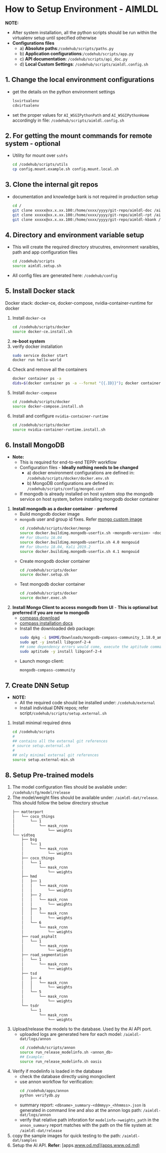 # How to Setup Environment - AIMLDL

**NOTE:**
* After system installation, all the python scripts should be run within the virtualenv setup until specified otherwise
* **Configurations files**
  * a) **Absolute paths**:`/codehub/scripts/paths.py`
  * b) **Application configurations**:`/codehub/scripts/app.py`
  * c) **API documentation**: `/codehub/scripts/api_doc.py`
  * d) **Local Custom Settings**: `/codehub/scripts/aimldl.config.sh`


## 1. Change the local environment configurations

* get the details on the python environment settings
  ```bash
  lsvirtualenv
  cdvirtualenv
  ```
* set the proper values for `AI_WSGIPythonPath` and `AI_WSGIPythonHome` accordingly in file: `/codehub/scripts/aimldl.config.sh`


## 2. For getting the mount commands for remote system - **optional**

* Utility for mount over `sshfs`
  ```bash
  cd /codehub/scripts/utils
  cp config.mount.example.sh config.mount.local.sh
  ```


## 3. Clone the internal git repos

* documentation and knowledge bank is not required in production setup
  ```bash
  cd /
  git clone xxxxx@xx.x.xx.100:/home/xxxx/yyyy/git-repo/aimldl-doc /aimldl-doc
  git clone xxxxx@xx.x.xx.100:/home/xxxx/yyyy/git-repo/aimldl-rpt /aimldl-rpt
  git clone xxxxx@xx.x.xx.100:/home/xxxx/yyyy/git-repo/aimldl-kbank /aimldl-kbank
  ```


## 4. Directory and environment variable setup

* This will create the required directory strucutres, environment varaibles, path and app configuration files
    ```bash
    cd /codehub/scripts
    source aimldl.setup.sh
    ```
* All config files are generated here: `/codehub/config`


## 5. Install Docker stack

Docker stack: docker-ce, docker-compose, nvidia-container-runtime for docker

1. Install `docker-ce`
    ```bash
    cd /codehub/scripts/docker
    source docker-ce.install.sh
    ```
2. **re-boot system**
3. verify docker installation
    ```bash
    sudo service docker start
    docker run hello-world
    ```
4. Check and remove all the containers
    ```bash
    docker container ps -a
    dids=$(docker container ps -a --format "{{.ID}}"); docker container rm $dids
    ```
5. Install `docker-compose`
    ```bash
    cd /codehub/scripts/docker
    source docker-compose.install.sh
    ```
6. Install and configure `nvidia-container-runtime`
    ```bash
    cd /codehub/scripts/docker
    source nvidia-container-runtime.install.sh
    ```


## 6. Install MongoDB

* **Note:**
  * This is required for end-to-end TEPPr workflow
  * Configuration files - **Ideally nothing needs to be changed**
    * a) docker environment configurations are defined in: `/codehub/scripts/docker/docker.env.sh`
    * b) MongoDB configurations are defined in: `/codehub/scripts/config/mongod.conf`
  * If mongodb is already installed on host system stop the mongodb service on host system, before installing mongodb docker container
1. **Install mongodb as a docker container** - **preferred**
    * Build mongodb docker image
    * `mongodb` user and group id fixes. Refer [mongo custom image](https://github.com/mangalbhaskar/mongo/tree/master/4.1) 
      ```bash
      cd /codehub/scripts/docker/mongo
      source docker.buildimg.mongodb-userfix.sh <mongodb-version> <docker-image-tag>
      ## For Ubuntu 16.04
      source docker.buildimg.mongodb-userfix.sh 4.0 mongouid
      ## For Ubuntu 18.04, Kali 2019.2
      source docker.buildimg.mongodb-userfix.sh 4.1 mongouid
      ```
    * Create mongodb docker container
      ```bash
      cd /codehub/scripts/docker
      source docker.setup.sh
      ```
    * Test mongodb docker container
      ```bash
      cd /codehub/scripts/docker
      source docker.exec.sh
      ```
2. **Install Mongo Client to access mongodb from UI** - **This is optional but preferred if you are new to mongodb**
    * [compass download](https://www.mongodb.com/products/compass)
    * [compass installation docs](https://docs.mongodb.com/compass/master/install/)
    * Install the downloaded deb package:
      ```bash
      sudo dpkg -i $HOME/Downloads/mongodb-compass-community_1.18.0_amd64.deb
      sudo apt -y install libgconf-2-4
      ## some dependency errors would come, execute the aptitude command and continue
      sudo aptitude -y install libgconf-2-4
      ```
    * Launch mongo client:
      ```bash
      mongodb-compass-community
      ```


## 7. Create DNN Setup

* **NOTE:**
  * All the required code should be installed under: `/codehub/external`
  * Install individual DNN repos; refer script`/codehub/scripts/setup.external.sh`

1. Install minimal required dnns
    ```bash
    cd /codehub/scripts
    #
    ## contains all the external git references
    # source setup.external.sh
    #
    ## only minimal external git references
    source setup.external-min.sh
    ```


## 8. Setup Pre-trained models

1. The model configuration files should be available under: `/codehub/cfg/model/release`
2. The model/weight files should be available under: `/aimldl-dat/release`. This should follow the below directory structue
    ```bash
    ├── matterport
    │   └── coco_things
    │       └── 1
    │           └── mask_rcnn
    │               └── weights
    └── vidteq
        ├── bsg
        │   └── 1
        │       └── mask_rcnn
        │           └── weights
        ├── coco_things
        │   └── 1
        │       └── mask_rcnn
        │           └── weights
        ├── hmd
        │   ├── 1
        │   │   └── mask_rcnn
        │   │       └── weights
        │   ├── 2
        │   │   └── mask_rcnn
        │   │       └── weights
        │   ├── 3
        │   │   └── mask_rcnn
        │   │       └── weights
        │   └── 6
        │       └── mask_rcnn
        │           └── weights
        ├── road_asphalt
        │   └── 1
        │       └── mask_rcnn
        │           └── weights
        ├── road_segmentation
        │   └── 1
        │       └── mask_rcnn
        │           └── weights
        ├── tsd
        │   ├── 4
        │   │   └── mask_rcnn
        │   │       └── weights
        │   └── 5
        │       └── mask_rcnn
        │           └── weights
        └── tsdr
            └── 1
                └── mask_rcnn
                    └── weights
    ```
3. Upload/release the models to the database. Used by the AI API port.
    * uploaded logs are generated here for each model: `/aimldl-dat/logs/annon`
      ```bash
      cd /codehub/scripts/annon
      source run_release_modelinfo.sh <annon_db>
      ## Example:
      source run_release_modelinfo.sh oasis
      ```
4. Verify if modelinfo is loaded in the database
    * check the database directly using mongoclient
    * use annon workflow for verification:
      ```bash
      cd /codehub/apps/annon
      python verifydb.py
      ```
    * summary report: `<dbname>_summary-<ddmmyy>_<hhmmss>.json` is generated in command line and also at the annon logs path: `/aimldl-dat/logs/annon`
    * verify that relative path inforation for `modelinfo->weights_path` in the `annon_summary` report matches with the path on the file system at: `/aimldl-dat/release`
5. copy the sample images for quick testing to the path: `/aimldl-dat/samples`
6. Setup the AI API. **Refer**: [apps.www.od.md](apps.www.od.md)
